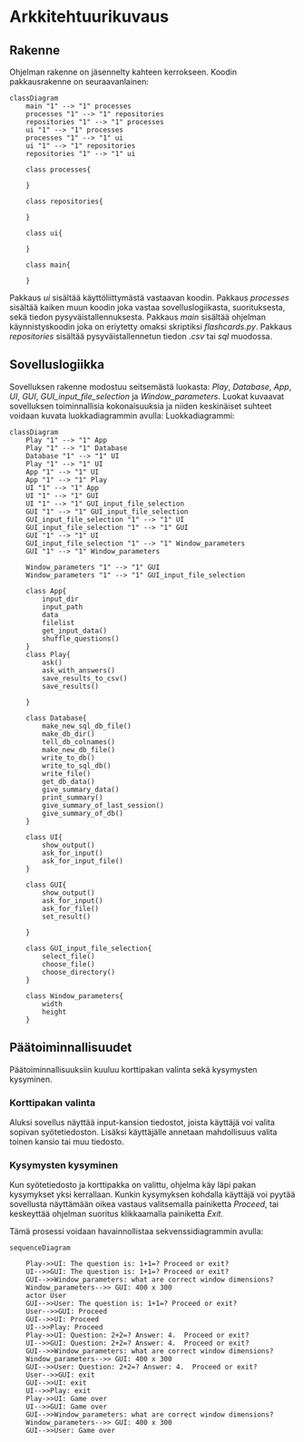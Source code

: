 # Arkkitehtuurikuvaus


## Rakenne
Ohjelman rakenne on jäsennelty kahteen kerrokseen. Koodin pakkausrakenne on seuraavanlainen:


```mermaid
classDiagram
    main "1" --> "1" processes 
    processes "1" --> "1" repositories 
    repositories "1" --> "1" processes 
    ui "1" --> "1" processes 
    processes "1" --> "1" ui 
    ui "1" --> "1" repositories 
    repositories "1" --> "1" ui 

    class processes{
    
    }
    
    class repositories{ 
    
    }
    
    class ui{ 
    
    }
    
    class main{ 
    
    }
```
Pakkaus _ui_ sisältää käyttöliittymästä vastaavan koodin. Pakkaus _processes_ sisältää kaiken muun koodin joka vastaa sovelluslogiikasta,  suorituksesta, sekä tiedon pysyväistallennuksesta. Pakkaus _main_ sisältää ohjelman käynnistyskoodin joka on eriytetty omaksi skriptiksi _flashcards.py_. Pakkaus _repositories_ sisältää  pysyväistallennetun tiedon _.csv_ tai _sql_ muodossa.


## Sovelluslogiikka
Sovelluksen rakenne modostuu seitsemästä luokasta: _Play_, _Database_, _App_, _UI_, _GUI_, _GUI_input_file_selection_ ja _Window_parameters_. Luokat kuvaavat sovelluksen toiminnallisia kokonaisuuksia ja niiden keskinäiset suhteet voidaan kuvata luokkadiagrammin avulla: 
Luokkadiagrammi: 

```mermaid
classDiagram
    Play "1" --> "1" App 
    Play "1" --> "1" Database
    Database "1" --> "1" UI 
    Play "1" --> "1" UI 
    App "1" --> "1" UI
    App "1" --> "1" Play
    UI "1" --> "1" App
    UI "1" --> "1" GUI
    UI "1" --> "1" GUI_input_file_selection
    GUI "1" --> "1" GUI_input_file_selection
    GUI_input_file_selection "1" --> "1" UI
    GUI_input_file_selection "1" --> "1" GUI
    GUI "1" --> "1" UI
    GUI_input_file_selection "1" --> "1" Window_parameters
    GUI "1" --> "1" Window_parameters
    
    Window_parameters "1" --> "1" GUI
    Window_parameters "1" --> "1" GUI_input_file_selection

    class App{
        input_dir
        input_path 
        data
        filelist
        get_input_data()
        shuffle_questions()
    }
    class Play{
        ask()
        ask_with_answers()
        save_results_to_csv()
        save_results()
        
    }
    
    class Database{
        make_new_sql_db_file()
        make_db_dir()
        tell_db_colnames()
        make_new_db_file()
        write_to_db()
        write_to_sql_db()
        write_file()
        get_db_data()
        give_summary_data()
        print_summary()
        give_summary_of_last_session()
        give_summary_of_db()
    }
    
    class UI{
        show_output()
        ask_for_input()
        ask_for_input_file()
    }

    class GUI{
        show_output()
        ask_for_input()
        ask_for_file()
        set_result()

    }
    
    class GUI_input_file_selection{
        select_file()
        choose_file()
        choose_directory()
    }    
    
    class Window_parameters{
        width
        height 
    }
```

## Päätoiminnallisuudet
Päätoiminnallisuuksiin kuuluu korttipakan valinta sekä kysymysten kysyminen.

### Korttipakan valinta
Aluksi sovellus näyttää input-kansion tiedostot, joista käyttäjä voi valita sopivan syötetiedoston. Lisäksi käyttäjälle annetaan mahdollisuus valita toinen kansio tai muu tiedosto. 

### Kysymysten kysyminen
Kun syötetiedosto ja korttipakka on valittu, ohjelma käy läpi pakan kysymykset yksi kerrallaan. Kunkin kysymyksen kohdalla käyttäjä voi pyytää sovellusta näyttämään oikea vastaus valitsemalla painiketta _Proceed_, tai keskeyttää ohjelman suoritus klikkaamalla painiketta _Exit_.

Tämä prosessi voidaan havainnollistaa sekvenssidiagrammin avulla:
```mermaid
sequenceDiagram

    Play->>UI: The question is: 1+1=? Proceed or exit?
    UI-->>GUI: The question is: 1+1=? Proceed or exit?
    GUI-->>Window_parameters: what are correct window dimensions?
    Window_parameters-->> GUI: 400 x 300
    actor User
    GUI-->>User: The question is: 1+1=? Proceed or exit?
    User-->>GUI: Proceed
    GUI-->>UI: Proceed
    UI-->>Play: Proceed
    Play->>UI: Question: 2+2=? Answer: 4.  Proceed or exit?
    UI-->>GUI: Question: 2+2=? Answer: 4.  Proceed or exit?
    GUI-->>Window_parameters: what are correct window dimensions?
    Window_parameters-->> GUI: 400 x 300
    GUI-->>User: Question: 2+2=? Answer: 4.  Proceed or exit?
    User-->>GUI: exit
    GUI-->>UI: exit
    UI-->>Play: exit
    Play->>UI: Game over
    UI-->>GUI: Game over
    GUI-->>Window_parameters: what are correct window dimensions?
    Window_parameters-->> GUI: 400 x 300
    GUI-->>User: Game over
```    
